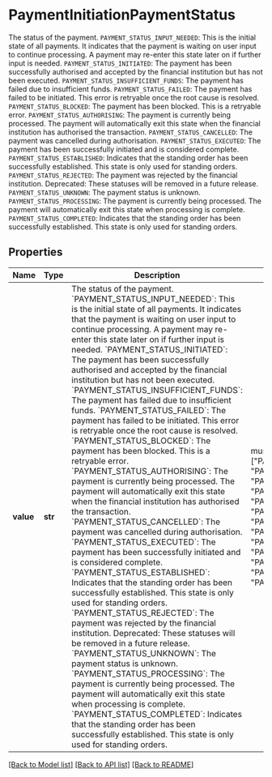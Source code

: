 # PaymentInitiationPaymentStatus

The status of the payment.  `PAYMENT_STATUS_INPUT_NEEDED`: This is the initial state of all payments. It indicates that the payment is waiting on user input to continue processing. A payment may re-enter this state later on if further input is needed.  `PAYMENT_STATUS_INITIATED`: The payment has been successfully authorised and accepted by the financial institution but has not been executed.  `PAYMENT_STATUS_INSUFFICIENT_FUNDS`: The payment has failed due to insufficient funds.  `PAYMENT_STATUS_FAILED`: The payment has failed to be initiated. This error is retryable once the root cause is resolved.  `PAYMENT_STATUS_BLOCKED`: The payment has been blocked. This is a retryable error.  `PAYMENT_STATUS_AUTHORISING`: The payment is currently being processed. The payment will automatically exit this state when the financial institution has authorised the transaction.  `PAYMENT_STATUS_CANCELLED`: The payment was cancelled during authorisation.  `PAYMENT_STATUS_EXECUTED`: The payment has been successfully initiated and is considered complete.  `PAYMENT_STATUS_ESTABLISHED`: Indicates that the standing order has been successfully established. This state is only used for standing orders.  `PAYMENT_STATUS_REJECTED`: The payment was rejected by the financial institution.  Deprecated: These statuses will be removed in a future release.  `PAYMENT_STATUS_UNKNOWN`: The payment status is unknown.  `PAYMENT_STATUS_PROCESSING`: The payment is currently being processed. The payment will automatically exit this state when processing is complete.  `PAYMENT_STATUS_COMPLETED`: Indicates that the standing order has been successfully established. This state is only used for standing orders.

## Properties
Name | Type | Description | Notes
------------ | ------------- | ------------- | -------------
**value** | **str** | The status of the payment.  &#x60;PAYMENT_STATUS_INPUT_NEEDED&#x60;: This is the initial state of all payments. It indicates that the payment is waiting on user input to continue processing. A payment may re-enter this state later on if further input is needed.  &#x60;PAYMENT_STATUS_INITIATED&#x60;: The payment has been successfully authorised and accepted by the financial institution but has not been executed.  &#x60;PAYMENT_STATUS_INSUFFICIENT_FUNDS&#x60;: The payment has failed due to insufficient funds.  &#x60;PAYMENT_STATUS_FAILED&#x60;: The payment has failed to be initiated. This error is retryable once the root cause is resolved.  &#x60;PAYMENT_STATUS_BLOCKED&#x60;: The payment has been blocked. This is a retryable error.  &#x60;PAYMENT_STATUS_AUTHORISING&#x60;: The payment is currently being processed. The payment will automatically exit this state when the financial institution has authorised the transaction.  &#x60;PAYMENT_STATUS_CANCELLED&#x60;: The payment was cancelled during authorisation.  &#x60;PAYMENT_STATUS_EXECUTED&#x60;: The payment has been successfully initiated and is considered complete.  &#x60;PAYMENT_STATUS_ESTABLISHED&#x60;: Indicates that the standing order has been successfully established. This state is only used for standing orders.  &#x60;PAYMENT_STATUS_REJECTED&#x60;: The payment was rejected by the financial institution.  Deprecated: These statuses will be removed in a future release.  &#x60;PAYMENT_STATUS_UNKNOWN&#x60;: The payment status is unknown.  &#x60;PAYMENT_STATUS_PROCESSING&#x60;: The payment is currently being processed. The payment will automatically exit this state when processing is complete.  &#x60;PAYMENT_STATUS_COMPLETED&#x60;: Indicates that the standing order has been successfully established. This state is only used for standing orders. |  must be one of ["PAYMENT_STATUS_INPUT_NEEDED", "PAYMENT_STATUS_PROCESSING", "PAYMENT_STATUS_INITIATED", "PAYMENT_STATUS_COMPLETED", "PAYMENT_STATUS_INSUFFICIENT_FUNDS", "PAYMENT_STATUS_FAILED", "PAYMENT_STATUS_BLOCKED", "PAYMENT_STATUS_UNKNOWN", "PAYMENT_STATUS_EXECUTED", "PAYMENT_STATUS_AUTHORISING", "PAYMENT_STATUS_CANCELLED", "PAYMENT_STATUS_ESTABLISHED", "PAYMENT_STATUS_REJECTED", ]

[[Back to Model list]](../README.md#documentation-for-models) [[Back to API list]](../README.md#documentation-for-api-endpoints) [[Back to README]](../README.md)


